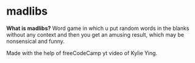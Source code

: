 # madlibs

**What is madlibs?**
Word game in which u put random words in the blanks without any context and then you get an amusing result, which may be nonsensical and funny.

Made with the help of freeCodeCamp yt video of Kylie Ying.